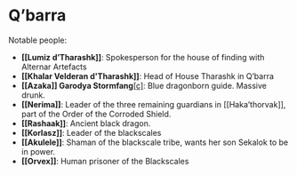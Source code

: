 # Q’barra

Notable people: 

- **[[Lumiz d’Tharashk]]**: Spokesperson for the house of finding with Alternar Artefacts
- **[[Khalar Velderan d'Tharashk]]**: Head of House Tharashk in Q’barra
- **[[Azaka]] Garodya Stormfang**[\[c\]](#cmnt3): Blue dragonborn guide. Massive drunk.
- **[[Nerima]]**: Leader of the three remaining guardians in [[Haka’thorvak]], part of the Order of the Corroded Shield.
- **[[Rashaak]]**: Ancient black dragon.
- **[[Korlasz]]**: Leader of the blackscales
- **[[Akulele]]**: Shaman of the blackscale tribe, wants her son Sekalok to be in power.
- **[[Orvex]]**: Human prisoner of the Blackscales